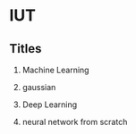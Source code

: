 # IUT

## Titles

1. Machine Learning
  
  1. gaussian
  

2. Deep Learning

  1. neural network from scratch
